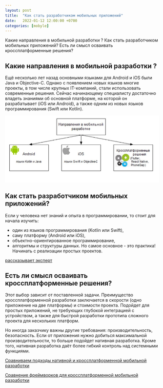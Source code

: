 ```yaml
---
layout: post
title:  "Как стать разработчиком мобильных приложений"
date:   2022-01-12 12:00:00 +0700
categories: [mobyle]
---
```

Какие направления в мобильной разработки ?
Как стать разработчиком мобильных приложений?
Есть ли смысл осваивать кроссплатформенные решения?

## Какие направления в мобильной разработки ?
Ещё несколько лет назад основными языками для Android и iOS были Java и Objective-C. Однако с появлением новых языков многие проекты, в том числе крупных IT-компаний, стали использовать современные решения. Сейчас начинающему специалисту достаточно владеть знаниями об основной платформе, на которой он разрабатывает (iOS или Android), а также одним из новых языков программирования (Swift или Kotlin).

![directions-in-mobile-development](https://raw.githubusercontent.com/Arselena/Arselena.github.io/master/static/img/_posts/directions-in-mobile-development.png)

## Как стать разработчиком мобильных приложений?

Если у человека нет знаний и опыта в программировании, то стоит для начала изучить:
+ один из языков программирования (Kotlin или Swift),
+ саму платформу (Android или iOS),
+ объектно-ориентированное программирование,
+ алгоритмы и структуры данных.
Но самое основное - это практика! Начинать с реализации простых проектов.

[рассказывает эксперт](https://tproger.ru/articles/kak-stat-razrabotchikom-mobilnyh-prilozhenij-rasskazyvaet-jekspert/)

## Есть ли смысл осваивать кроссплатформенные решения?
Этот выбор зависит от поставленной задачи. 
Преимущество кроссплатформенной разработки заключается в скорости (одно приложение на две платформы) и стоимости проекта. 
Подойдет для простых приложений, не требующих глубокой интеграцией с устройством, а также для быстрой разработки прототипа сложного проекта для нескольких платформ. 

Но иногда заказчику важны другие требования: производительность, безопасность. Если от приложения нужно добиться максимальной производительности, то больше подойдет нативная разработка. 
Кроме того, нативная разработка даёт более гибкий контроль над системными функциями.

[Сравниваем подходы нативной и кроссплатформенной мобильной разработки](https://tproger.ru/articles/sravnivaem-podhody-nativnoj-i-krossplatformennoj-mobilnoj-razrabotki-v-2021-godu)

[Cравнение фреймворков для кроссплатформенной мобильной разработки](https://tproger.ru/translations/cross-platform-frameworks-for-mobile-development/#7)
